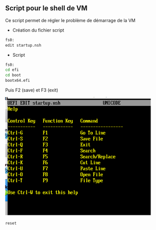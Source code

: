 ## Script pour le shell de VM

Ce script permet de régler le problème de démarrage de la VM

* Création du fichier script
```bash
fs0:
edit startup.nsh
```

* Script

```bash
fs0:
cd efi
cd boot
bootx64.efi
```

Puis F2 (save) et F3 (exit)

![Détail des commande shell](./img/startup-nsh-cmd.PNG)

```bash
reset
```